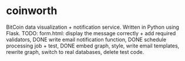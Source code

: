 # coinworth
BitCoin data visualization + notification service. Written in Python using Flask.
TODO:
form.html: display the message correctly + add required validators,
DONE write email notification function,
DONE schedule processing job + test,
DONE embed graph,
style, 
write email templates,
rewrite graph,
switch to real databases,
delete test code.
